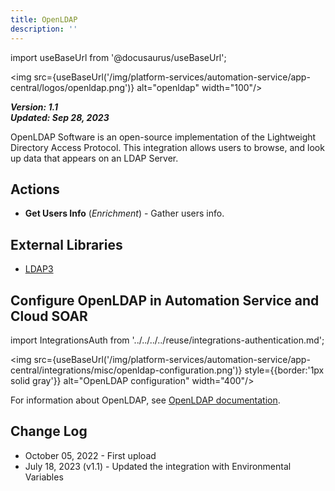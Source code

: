 ```yaml
---
title: OpenLDAP
description: ''
---
```

import useBaseUrl from '@docusaurus/useBaseUrl';

<img src={useBaseUrl('/img/platform-services/automation-service/app-central/logos/openldap.png')} alt="openldap" width="100"/>

***Version: 1.1  
Updated: Sep 28, 2023***

OpenLDAP Software is an open-source implementation of the Lightweight Directory Access Protocol. This integration allows users to browse, and look up data that appears on an LDAP Server.

## Actions

* **Get Users Info** (*Enrichment*) - Gather users info.

## External Libraries

* [LDAP3](https://github.com/cannatag/ldap3/blob/master/LICENSE.txt)

## Configure OpenLDAP in Automation Service and Cloud SOAR

import IntegrationsAuth from '../../../../reuse/integrations-authentication.md';

<IntegrationsAuth/>

<img src={useBaseUrl('/img/platform-services/automation-service/app-central/integrations/misc/openldap-configuration.png')} style={{border:'1px solid gray'}} alt="OpenLDAP configuration" width="400"/>

For information about OpenLDAP, see [OpenLDAP documentation](https://www.openldap.org/doc/).

## Change Log

* October 05, 2022 - First upload
* July 18, 2023 (v1.1) - Updated the integration with Environmental Variables
